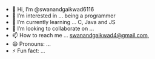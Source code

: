 - 👋 Hi, I’m @swanandgaikwad6116
- 👀 I’m interested in ... being a programmer
- 🌱 I’m currently learning ... C, Java and JS
- 💞️ I’m looking to collaborate on ... 
- 📫 How to reach me ... swanandgaikwad4@gmail.com, 
- 😄 Pronouns: ...
- ⚡ Fun fact: ...

<!---
swanandgaikwad6116/swanandgaikwad6116 is a ✨ special ✨ repository because its `README.md` (this file) appears on your GitHub profile.
You can click the Preview link to take a look at your changes.
--->
